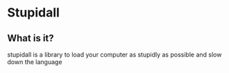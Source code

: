 # Stupidall
## What is it?
stupidall is a library to load your computer as stupidly as possible
and slow down the language
